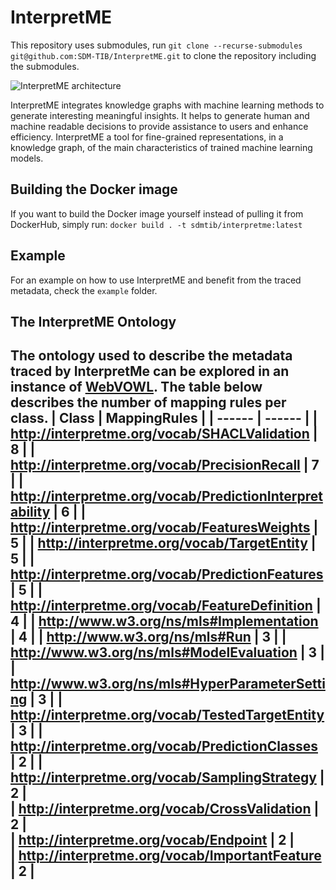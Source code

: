 # InterpretME

This repository uses submodules, run `git clone --recurse-submodules git@github.com:SDM-TIB/InterpretME.git` to clone the repository including the submodules.

![InterpretME architecture](https://raw.githubusercontent.com/SDM-TIB/InterpretME/main/images/architecture.png "InterpretME architecture")

InterpretME integrates knowledge graphs with machine learning methods to generate interesting meaningful insights. 
It helps to generate human and machine readable decisions to provide assistance to users and enhance efficiency.
InterpretME a tool for fine-grained representations, in a knowledge graph, of the main characteristics of trained machine learning models. 

## Building the Docker image
If you want to build the Docker image yourself instead of pulling it from DockerHub, simply run: `docker build . -t sdmtib/interpretme:latest`

## Example
For an example on how to use InterpretME and benefit from the traced metadata, check the `example` folder.

## The InterpretME Ontology
The ontology used to describe the metadata traced by InterpretMe can be explored in an instance of [WebVOWL](http://ontology.tib.eu/InterpretME/visualization).
The table below describes the number of mapping rules per class.
| Class | MappingRules | 
| ------ | ------ | 
| http://interpretme.org/vocab/SHACLValidation | 8 | 
| http://interpretme.org/vocab/PrecisionRecall | 7 | 
| http://interpretme.org/vocab/PredictionInterpretability | 6 | 
| http://interpretme.org/vocab/FeaturesWeights | 5 | 
| http://interpretme.org/vocab/TargetEntity | 5 | 
| http://interpretme.org/vocab/PredictionFeatures | 5 | 
| http://interpretme.org/vocab/FeatureDefinition | 4 | 
| http://www.w3.org/ns/mls#Implementation | 4 | 
| http://www.w3.org/ns/mls#Run | 3 | 
| http://www.w3.org/ns/mls#ModelEvaluation | 3 | 
| http://www.w3.org/ns/mls#HyperParameterSetting | 3 | 
| http://interpretme.org/vocab/TestedTargetEntity | 3 | 
| http://interpretme.org/vocab/PredictionClasses | 2 | 
| http://interpretme.org/vocab/SamplingStrategy | 2 |  
| http://interpretme.org/vocab/CrossValidation | 2 |  
| http://interpretme.org/vocab/Endpoint | 2 |  
| http://interpretme.org/vocab/ImportantFeature | 2 | 
------------------------------------------------------ 